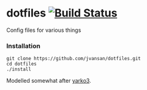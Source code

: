 # dotfiles [![Build Status](https://travis-ci.org/jvansan/dotfiles/svg?branch=master)](https://travis-ci.org/jvansan/dotfiles)

Config files for various things

### Installation
```
git clone https://github.com/jvansan/dotfiles.git
cd dotfiles
./install
```

Modelled somewhat after [yarko3](https://github.com/yarko3/dotfiles.git).
